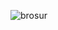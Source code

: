 ![brosur](https://user-images.githubusercontent.com/110282982/192238947-0eaac5b0-0bb3-43d1-88ad-33ad4a19dd61.PNG)
